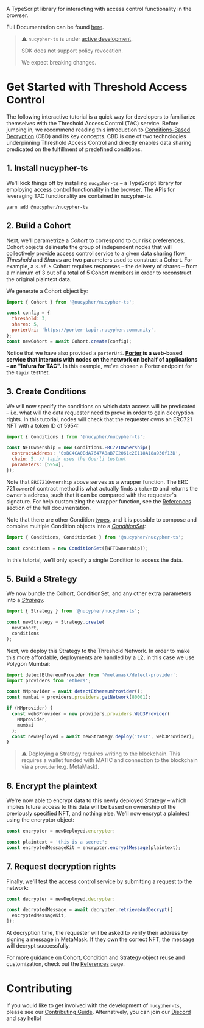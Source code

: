  A TypeScript library for interacting with access control functionality in the browser.

 Full Documentation can be found [here](https://docs.threshold.network/app-development/threshold-access-control-tac).

> :warning: 
> `nucypher-ts` is under [active development](https://github.com/nucypher/nucypher-ts/pulls).
>
> SDK does not support policy revocation.
>
> We expect breaking changes.
# Get Started with Threshold Access Control

The following interactive tutorial is a quick way for developers to familiarize themselves with the Threshold Access Control (TAC) service. Before jumping in, we recommend reading this introduction to [Conditions-Based Decryption](https://docs.threshold.network/fundamentals/threshold-access-control/conditions-based-decryption-cbd) (CBD) and its key concepts. CBD is one of two technologies underpinning Threshold Access Control and directly enables data sharing predicated on the fulfillment of predefined conditions.

## 1. Install nucypher-ts

We'll kick things off by installing `nucypher-ts` – a TypeScript library for employing access control functionality in the browser. The APIs for leveraging TAC functionality are contained in nucypher-ts.

```
yarn add @nucypher/nucypher-ts
```

## 2. Build a Cohort

Next, we'll parametrize a _Cohort_ to correspond to our risk preferences. Cohort objects delineate the group of independent nodes that will collectively provide access control service to a given data sharing flow. _Threshold_ and _Shares_ are two parameters used to construct a Cohort. For example, a `3-of-5` Cohort requires responses – the delivery of shares – from a minimum of 3 out of a total of 5 Cohort members in order to reconstruct the original plaintext data.

We generate a Cohort object by:

```javascript
import { Cohort } from '@nucypher/nucypher-ts';

const config = {
  threshold: 3,
  shares: 5,
  porterUri: 'https://porter-tapir.nucypher.community',
};
const newCohort = await Cohort.create(config);
```

Notice that we have also provided a `porterUri`. **[Porter](https://github.com/nucypher/nucypher-porter) is a web-based service that interacts with nodes on the network on behalf of applications – an "Infura for TAC".** In this example, we've chosen a Porter endpoint for the `tapir` testnet.

## 3. Create Conditions

We will now specify the conditions on which data access will be predicated – i.e. what will the data requester need to prove in order to gain decryption rights. In this tutorial, nodes will check that the requester owns an ERC721 NFT with a token ID of 5954:

```javascript
import { Conditions } from '@nucypher/nucypher-ts';

const NFTOwnership = new Conditions.ERC721Ownership({
  contractAddress: '0xBC4CA0EdA7647A8aB7C2061c2E118A18a936f13D',
  chain: 5, // tapir uses the Goerli testnet
  parameters: [5954],
});
```

Note that `ERC721Ownership` above serves as a wrapper function. The ERC 721 `ownerOf` contract method is what actually finds a `tokenID` and returns the owner's address, such that it can be compared with the requestor's signature. For help customizing the wrapper function, see the [References](https://docs.threshold.network/app-development/threshold-access-control-tac/references/conditions#conditions.erc721ownership) section of the full documentation. 

Note that there are other Condition [types](https://docs.threshold.network/app-development/threshold-access-control-tac/references/conditions), and it is possible to compose and combine multiple Condition objects into a [_ConditionSet_](https://docs.threshold.network/app-development/threshold-access-control-tac/references/condition-set)_:_

```javascript
import { Conditions, ConditionSet } from '@nucypher/nucypher-ts';

const conditions = new ConditionSet([NFTOwnership]);
```

In this tutorial, we'll only specify a single Condition to access the data.

## 5. Build a Strategy

We now bundle the Cohort, ConditionSet, and any other extra parameters into a [_Strategy_](https://docs.threshold.network/app-development/threshold-access-control-tac/references/strategy)_:_

```javascript
import { Strategy } from '@nucypher/nucypher-ts';

const newStrategy = Strategy.create(
  newCohort,
  conditions
);
```

Next, we deploy this Strategy to the Threshold Network.
In order to make this more affordable, deployments are handled by a L2, in this case we use Polygon Mumbai:

```typescript
import detectEthereumProvider from '@metamask/detect-provider';
import providers from 'ethers';

const MMprovider = await detectEthereumProvider();
const mumbai = providers.providers.getNetwork(80001);

if (MMprovider) {
  const web3Provider = new providers.providers.Web3Provider(
    MMprovider,
    mumbai
  );
  const newDeployed = await newStrategy.deploy('test', web3Provider);
} 
```

> :warning: Deploying a Strategy requires writing to the blockchain. This requires a wallet funded with MATIC and connection to the blockchain via a `provider`(e.g. MetaMask).

## 6. Encrypt the plaintext

We're now able to encrypt data to this newly deployed Strategy – which implies future access to this data will be based on ownership of the previously specified NFT, and nothing else. We'll now encrypt a plaintext using the encryptor object:

```javascript
const encrypter = newDeployed.encrypter;

const plaintext = 'this is a secret';
const encryptedMessageKit = encrypter.encryptMessage(plaintext);
```

## 7. Request decryption rights

Finally, we'll test the access control service by submitting a request to the network:

```javascript
const decrypter = newDeployed.decrypter;

const decryptedMessage = await decrypter.retrieveAndDecrypt([
  encryptedMessageKit,
]);
```

At decryption time, the requester will be asked to verify their address by signing a message in MetaMask. If they own the correct NFT, the message will decrypt successfully.

For more guidance on Cohort, Condition and Strategy object reuse and customization, check out the [References](https://docs.threshold.network/app-development/threshold-access-control-tac/references) page.

# Contributing

If you would like to get involved with the development of `nucypher-ts`, please see our [Contributing Guide](CONTRIBUTING.md).
Alternatively, you can join our [Discord](http://discord.gg/threshold) and say hello!